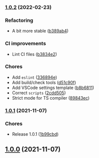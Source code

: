 ### [1.0.2](https://github.com/MorevM/more-bem-classnames/compare/v1.0.1...v1.0.2) (2022-02-23)


### Refactoring

* A bit more stable ([b389ab4](https://github.com/MorevM/more-bem-classnames/commit/b389ab4e5e191086f1e79398fd0a5b4971325c1b))


### CI improvements

* Lint CI files ([b3834e2](https://github.com/MorevM/more-bem-classnames/commit/b3834e2897e1134fb658dde7b59365665b4544c0))


### Chores

* Add `eslint` ([336894e](https://github.com/MorevM/more-bem-classnames/commit/336894e1034af111d2c49b4ffd9e2675eb10bc15))
* Add build/check tools ([d51c90f](https://github.com/MorevM/more-bem-classnames/commit/d51c90fe072cd8e486b35848c5606184b21dec99))
* Add VSCode settings template ([b8b6811](https://github.com/MorevM/more-bem-classnames/commit/b8b6811a176984d707de9288dbb139ed03d88990))
* Correct `scripts` ([2cdd505](https://github.com/MorevM/more-bem-classnames/commit/2cdd5051620a02bcfc6be81c289131ebbe09cffe))
* Strict mode for TS compiler ([89843ec](https://github.com/MorevM/more-bem-classnames/commit/89843ec6eb55b4457ac78b7d39cdc86c09ddcf8e))

### [1.0.1](https://github.com/MorevM/more-bem-classnames/compare/v1.0.1...v1.0.2) (2021-11-07)


### Chores

* Release 1.0.1 ([1b99cbd](https://github.com/MorevM/more-bem-classnames/commit/1b99cbd508c735c537ebfa5b859c18b1346eec37))

## [1.0.0](https://github.com/MorevM/more-bem-classnames/compare/v1.0.1...v1.0.2) (2021-11-07)

